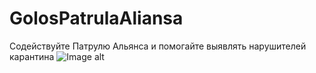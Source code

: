 # GolosPatrulaAliansa
Содействуйте Патрулю Альянса и помогайте выявлять нарушителей карантина
![Image alt](https://github.com/andronsay/GolosPatrulaAliansa/raw/github/main.jpg)
